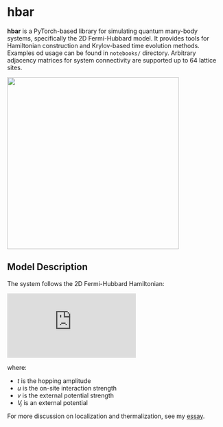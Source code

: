 # hbar

**hbar** is a PyTorch-based library for simulating quantum many-body systems, specifically the 2D Fermi-Hubbard model. It provides tools for Hamiltonian construction and Krylov-based time evolution methods. Examples od usage can be found in `notebooks/` directory. Arbitrary adjacency matrices for system connectivity are supported up to 64 lattice sites. 

<img src="assets/uv.gif" width="400">

## Model Description
The system follows the 2D Fermi-Hubbard Hamiltonian:

![Equation](https://latex.codecogs.com/svg.latex?H%20%3D%20-t%5Csum_%7B%5Clangle%20i%2C%20j%5Crangle%7D%20c_i%5E%7B%5Cdagger%7D%20c_j%20+%20u%20%5Csum_j%20n_%7Bj%20%5Cuparrow%7D%20n_%7Bj%20%5Cdownarrow%7D%20+%20v%20%5Csum_j%20V_j%20(n_%7Bj%20%5Cuparrow%7D%20+%20n_%7Bj%20%5Cdownarrow%7D))

where:
- _t_ is the hopping amplitude
- _u_ is the on-site interaction strength
- _v_ is the external potential strength
- _Vⱼ_ is an external potential


For more discussion on localization and thermalization, see my [essay](https://github.com/k1242/notes_QST/blob/main/MB/ETH2MBL.pdf).

<!-- 
## Installation
Clone the repository and install dependencies:
```bash
git clone https://github.com/k1242/hbar
cd hbar
pip install -r requirements.txt
``` -->


